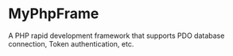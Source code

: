# MyPhpFrame
A PHP rapid development framework that supports PDO database connection, Token authentication, etc.
